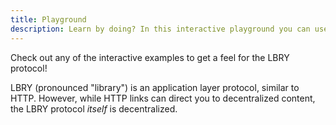 ```yaml
---
title: Playground
description: Learn by doing? In this interactive playground you can use the LBRY network and get a feeling for how it actually works!
---
```


Check out any of the interactive examples to get a feel for the LBRY protocol!

LBRY (pronounced "library") is an application layer protocol, similar to HTTP. However, while HTTP links can direct you to decentralized content, the LBRY protocol *itself* is decentralized.

<Playground/>
